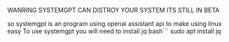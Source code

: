 WANRING SYSTEMGPT CAN DISTROY YOUR SYSTEM ITS STILL IN BETA

so systemgpt is an program using openai assistant api to make using linux easy 
To use systemgpt you will need to install jq 
bash```
sudo apt install jq
```

